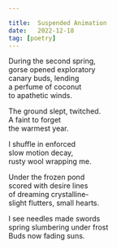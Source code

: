 ```yaml
---

title:  Suspended Animation
date:   2022-12-18
tag: [poetry]
---
```

During the second spring,   
gorse opened exploratory  
canary buds, lending  
a perfume of coconut  
to apathetic winds.

The ground slept, twitched.  
A faint to forget   
the warmest year.  

I shuffle in enforced  
slow motion decay,   
rusty wool wrapping me. 

Under the frozen pond  
scored with desire lines  
of dreaming crystalline-  
slight flutters, small hearts.

I see needles made swords  
spring slumbering under frost  
Buds now fading suns. 
